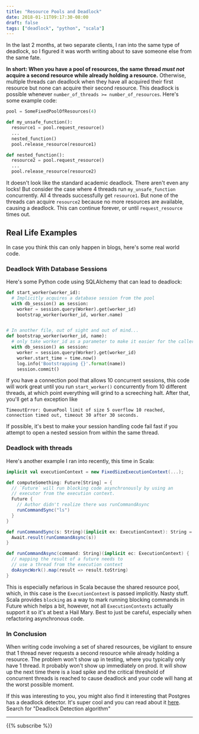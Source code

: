 ```yaml
---
title: "Resource Pools and Deadlock"
date: 2018-01-11T09:17:30-08:00
draft: false
tags: ["deadlock", "python", "scala"]
---
```

In the last 2 months, at two separate clients, I ran into the same type of deadlock, so I figured it was worth writing about to save someone else from the same fate.

**In short: When you have a pool of resources, the same thread _must not_ acquire a second resource while already holding a resource.** Otherwise, multiple threads can deadlock when they have all acquired their first resource but none can acquire their second resource. This deadlock is possible whenever `number_of_threads >= number_of_resources`. Here's some example code:

```python
pool = SomeFixedPoolOfResources(4)

def my_unsafe_function():
  resource1 = pool.request_resource()
  ...
  nested_function()
  pool.release_resource(resource1)

def nested_function():
  resource2 = pool.request_resource()
  ...
  pool.release_resource(resource2)

```

It doesn't look like the standard academic deadlock. There aren't even any locks! But consider the case where 4 threads run `my_unsafe_function` concurrently. All 4 threads successfully get `resource1`. But none of the threads can acquire `resource2` because no more resources are available, causing a deadlock. This can continue forever, or until `request_resource` times out.

## Real Life Examples
In case you think this can only happen in blogs, here's some real world code.

### Deadlock With Database Sessions
Here's some Python code using SQLAlchemy that can lead to deadlock:

```python
def start_worker(worker_id):
  # Implicitly acquires a database session from the pool
  with db_session() as session:
    worker = session.query(Worker).get(worker_id)
    bootstrap_worker(worker_id, worker.name)


# In another file, out of sight and out of mind...
def bootstrap_worker(worker_id, name):
  # only take worker_id as a parameter to make it easier for the caller
  with db_session() as session:
    worker = session.query(Worker).get(worker_id)
    worker.start_time = time.now()
    log.info('Bootstrapping {}'.format(name))
    session.commit()
```

If you have a connection pool that allows 10 concurrent sessions, this code will work great until you run `start_worker()` concurrently from 10 different threads, at which point everything will grind to a screeching halt. After that, you'll get a fun exception like

```
TimeoutError: QueuePool limit of size 5 overflow 10 reached, connection timed out, timeout 30 after 30 seconds.
```

If possible, it's best to make your session handling code fail fast if you attempt to open a nested session from within the same thread.

### Deadlock with threads
Here's another example I ran into recently, this time in Scala:

```scala
implicit val executionContext = new FixedSizeExecutionContext(...);

def computeSomething: Future[String] = {
  // `Future` will run blocking code asynchronously by using an
  // executor from the execution context.
  Future {
    // Author didn't realize there was runCommandAsync
    runCommandSync("ls")
  }
}

def runCommandSync(s: String)(implicit ex: ExecutionContext): String = {
  Await.result(runCommandAsync(s))
}

def runCommandAsync(command: String)(implicit ec: ExecutionContext) {
  // mapping the result of a future needs to
  // use a thread from the execution context
  doAsyncWork().map(result => result.toString)
}
```

This is especially nefarious in Scala because the shared resource pool, which, in this case is the `ExecutionContext` is passed implicitly. Nasty stuff. Scala provides `blocking` as a way to mark running blocking commands in Future which helps a bit, however, not all `ExecutionContexts` actually support it so it's at best a Hail Mary. Best to just be careful, especially when refactoring asynchronous code.

### In Conclusion
When writing code involving a set of shared resources, be vigilant to ensure that 1 thread never requests a second resource while already holding a resource. The problem won't show up in testing, where you typically only have 1 thread. It probably won't show up immediately on prod. It will show up the next time there is a load spike and the critical threshold of concurrent threads is reached to cause deadlock and your code will hang at the worst possible moment.

If this was interesting to you, you might also find it interesting that Postgres has a deadlock detector. It's super cool and you can read about it [here](https://github.com/postgres/postgres/tree/master/src/backend/storage/lmgr). Search for "Deadlock Detection algorithm"

***
{{% subscribe %}}
